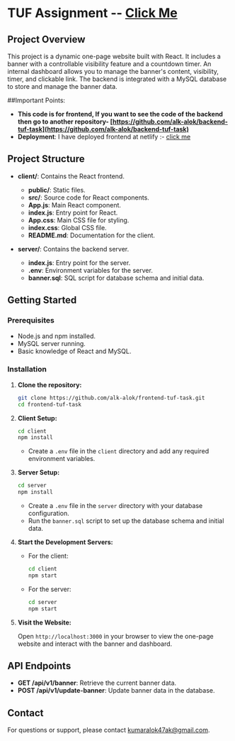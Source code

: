 # TUF Assignment -- [Click Me](https://66bc8a10d98256872057f348--darling-zuccutto-4b6864.netlify.app/)

## Project Overview

This project is a dynamic one-page website built with React. It includes a banner with a controllable visibility feature and a countdown timer. An internal dashboard allows you to manage the banner's content, visibility, timer, and clickable link. The backend is integrated with a MySQL database to store and manage the banner data.

##Important Points:

- **This code is for frontend, If you want to see the code of the backend then go to another repository- [https://github.com/alk-alok/backend-tuf-task](https://github.com/alk-alok/backend-tuf-task)**
- **Deployment**: I have deployed frontend at netlify :- [click me](https://66bc8a10d98256872057f348--darling-zuccutto-4b6864.netlify.app/)

## Project Structure

- **client/**: Contains the React frontend.
  - **public/**: Static files.
  - **src/**: Source code for React components.
  - **App.js**: Main React component.
  - **index.js**: Entry point for React.
  - **App.css**: Main CSS file for styling.
  - **index.css**: Global CSS file.
  - **README.md**: Documentation for the client.
  
- **server/**: Contains the backend server.
  - **index.js**: Entry point for the server.
  - **.env**: Environment variables for the server.
  - **banner.sql**: SQL script for database schema and initial data.

## Getting Started

### Prerequisites

- Node.js and npm installed.
- MySQL server running.
- Basic knowledge of React and MySQL.

### Installation

1. **Clone the repository:**

    ```bash
    git clone https://github.com/alk-alok/frontend-tuf-task.git
    cd frontend-tuf-task
    ```

2. **Client Setup:**

    ```bash
    cd client
    npm install
    ```

    - Create a `.env` file in the `client` directory and add any required environment variables.

3. **Server Setup:**

    ```bash
    cd server
    npm install
    ```

    - Create a `.env` file in the `server` directory with your database configuration.
    - Run the `banner.sql` script to set up the database schema and initial data.

4. **Start the Development Servers:**

    - For the client:

      ```bash
      cd client
      npm start
      ```

    - For the server:

      ```bash
      cd server
      npm start
      ```

5. **Visit the Website:**

    Open `http://localhost:3000` in your browser to view the one-page website and interact with the banner and dashboard.

## API Endpoints

- **GET /api/v1/banner**: Retrieve the current banner data.
- **POST /api/v1/update-banner**: Update banner data in the database.


## Contact

For questions or support, please contact [kumaralok47ak@gmail.com](mailto:kumaralok47ak@gmail.com).
